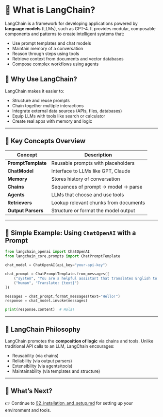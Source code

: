 # 📘 What is LangChain?

LangChain is a framework for developing applications powered by **language models** (LLMs), such as GPT-4. It provides modular, composable components and patterns to create intelligent systems that:

- Use prompt templates and chat models
- Maintain memory of a conversation
- Reason through steps using tools
- Retrieve context from documents and vector databases
- Compose complex workflows using agents

## 🤔 Why Use LangChain?

LangChain makes it easier to:

- Structure and reuse prompts
- Chain together multiple interactions
- Integrate external data sources (APIs, files, databases)
- Equip LLMs with tools like search or calculator
- Create real apps with memory and logic

---

## 🧠 Key Concepts Overview

| Concept            | Description                           |
| ------------------ | ------------------------------------- |
| **PromptTemplate** | Reusable prompts with placeholders    |
| **ChatModel**      | Interface to LLMs like GPT, Claude    |
| **Memory**         | Stores history of conversation        |
| **Chains**         | Sequences of prompt → model → parse   |
| **Agents**         | LLMs that choose and use tools        |
| **Retrievers**     | Lookup relevant chunks from documents |
| **Output Parsers** | Structure or format the model output  |

---

## 🔧 Simple Example: Using `ChatOpenAI` with a Prompt

```python
from langchain_openai import ChatOpenAI
from langchain_core.prompts import ChatPromptTemplate

chat_model = ChatOpenAI(api_key="your-api-key")

chat_prompt = ChatPromptTemplate.from_messages([
    ("system", "You are a helpful assistant that translates English to Spanish."),
    ("human", "Translate: {text}")
])

messages = chat_prompt.format_messages(text="Hello!")
response = chat_model.invoke(messages)

print(response.content)  # Hola!
```

---

## 🧱 LangChain Philosophy

LangChain promotes the **composition of logic** via chains and tools. Unlike traditional API calls to an LLM, LangChain encourages:

- Reusability (via chains)
- Reliability (via output parsers)
- Extensibility (via agents/tools)
- Maintainability (via templates and structure)

---

## 🚀 What’s Next?

👉 Continue to [02_installation_and_setup.md](./02_installation_and_setup.md) for setting up your environment and tools.
